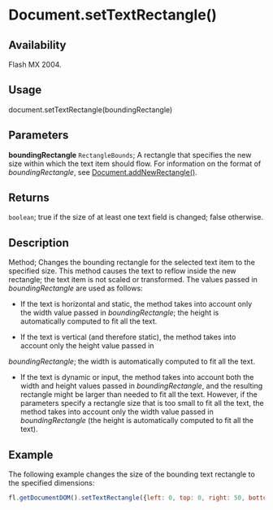 # Document.setTextRectangle()

## Availability

Flash MX 2004.

## Usage

document.setTextRectangle(boundingRectangle)

## Parameters

**boundingRectangle** `RectangleBounds`; A rectangle that specifies the new size within which the text item should flow. For information on the format of *boundingRectangle*, see [Document.addNewRectangle()](../Document_object/Document10.md).

## Returns

`boolean`; true if the size of at least one text field is changed; false otherwise.

## Description

Method; Changes the bounding rectangle for the selected text item to the specified size. This method causes the text to reflow inside the new rectangle; the text item is not scaled or transformed. The values passed in *boundingRectangle* are used as follows:

- If the text is horizontal and static, the method takes into account only the width value passed in *boundingRectangle*; the height is automatically computed to fit all the text.

- If the text is vertical (and therefore static), the method takes into account only the height value passed in

*boundingRectangle*; the width is automatically computed to fit all the text.

- If the text is dynamic or input, the method takes into account both the width and height values passed in *boundingRectangle*, and the resulting rectangle might be larger than needed to fit all the text. However, if the parameters specify a rectangle size that is too small to fit all the text, the method takes into account only the width value passed in *boundingRectangle* (the height is automatically computed to fit all the text).

## Example

The following example changes the size of the bounding text rectangle to the specified dimensions:

```javascript
fl.getDocumentDOM().setTextRectangle({left: 0, top: 0, right: 50, bottom: 200});
```
